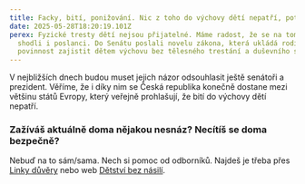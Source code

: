 ```yaml
---
title: Facky, bití, ponižování. Nic z toho do výchovy dětí nepatří, potvrdili poslanci
date: 2025-05-28T18:20:19.101Z
perex: Fyzické tresty dětí nejsou přijatelné. Máme radost, že se na tom konečně
  shodli i poslanci. Do Senátu poslali novelu zákona, která ukládá rodičům
  povinnost zajistit dětem výchovu bez tělesného trestání a duševního strádání.
---
```

V  nejbližších dnech budou muset jejich názor odsouhlasit ještě senátoři a prezident. Věříme, že i díky nim se Česká republika konečně dostane mezi většinu států Evropy, který veřejně prohlašují, že bití do výchovy dětí nepatří. 

### Zažíváš aktuálně doma nějakou nesnáz? Necítíš se doma bezpečně?

Nebuď na to sám/sama. Nech si pomoc od odborníků. Najdeš je třeba přes [Linky důvěry](https://deti.ochrance.cz/pomoc/linky/) nebo web [Dětství bez násilí](https://www.detstvibeznasili.cz/jsem-dite-nebo-teenager).